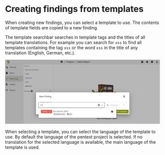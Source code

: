 # Creating findings from templates
When creating new findings, you can select a template to use.
The contents of template fields are copied to a new finding.

The template searchbar searches in template tags and the titles of all template translations.
For example you can search for `xss` to find all templates containing the tag `xss` or the word `xss` in the title of any translation (English, German, etc.).

![Create finding from template](../images/create_finding_from_template.png)

When selecting a template, you can select the language of the template to use.
By default the language of the pentest project is selected.
If no translation for the selected language is available, the main language of the template is used.